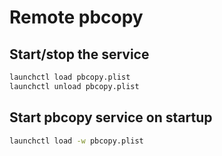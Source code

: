 # Remote pbcopy

## Start/stop the service

```bash
launchctl load pbcopy.plist
launchctl unload pbcopy.plist
```

## Start pbcopy service on startup

```bash
launchctl load -w pbcopy.plist
```
